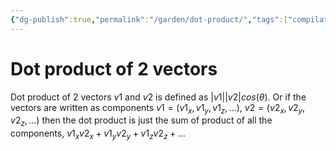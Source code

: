 ```yaml
---
{"dg-publish":true,"permalink":"/garden/dot-product/","tags":["compilation"]}
---
```


# Dot product of 2 vectors

Dot product of 2 vectors $v1$ and $v2$ is defined as $|v1| |v2| cos(\theta)$.
Or if the vectors are written as components $v1 = (v1_x, v1_y, v1_z, ...)$, $v2=(v2_x, v2_y, v2_z,...)$ then the dot product is just the sum of product of all the components, $v1_x v2_x + v1_y v2_y + v1_z v2_z + ...$
